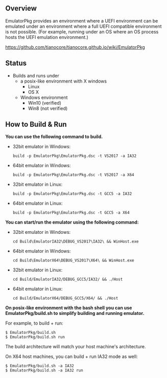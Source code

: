 ## Overview

EmulatorPkg provides an environment where a UEFI environment can be
emulated under an environment where a full UEFI compatible
environment is not possible.  (For example, running under an OS
where an OS process hosts the UEFI emulation environment.)

https://github.com/tianocore/tianocore.github.io/wiki/EmulatorPkg

## Status

* Builds and runs under
  *  a posix-like environment with X windows
      - Linux
      - OS X
  *  Windows environment
      - Win10 (verified)
      - Win8 (not verified)

## How to Build & Run
**You can use the following command to build.**
  * 32bit emulator in Windows:

    `build -p EmulatorPkg\EmulatorPkg.dsc -t VS2017 -a IA32`

  * 64bit emulator in Windows:

    `build -p EmulatorPkg\EmulatorPkg.dsc -t VS2017 -a X64`

  * 32bit emulator in Linux:

    `build -p EmulatorPkg\EmulatorPkg.dsc -t GCC5 -a IA32`

  * 64bit emulator in Linux:

    `build -p EmulatorPkg\EmulatorPkg.dsc -t GCC5 -a X64`

**You can start/run the emulator using the following command:**
  * 32bit emulator in Windows:

    `cd Build\EmulatorIA32\DEBUG_VS2017\IA32\ && WinHost.exe`

  * 64bit emulator in Windows:

    `cd Build\EmulatorX64\DEBUG_VS2017\X64\ && WinHost.exe`

  * 32bit emulator in Linux:

    `cd Build/EmulatorIA32/DEBUG_GCC5/IA32/ && ./Host`

  * 64bit emulator in Linux:

    `cd Build/EmulatorX64/DEBUG_GCC5/X64/ && ./Host`

**On posix-like environment with the bash shell you can use EmulatorPkg/build.sh to simplify building and running
emulator.**

For example, to build + run:

`$ EmulatorPkg/build.sh`  
`$ EmulatorPkg/build.sh run`

The build architecture will match your host machine's architecture.

On X64 host machines, you can build + run IA32 mode as well:

`$ EmulatorPkg/build.sh -a IA32`  
`$ EmulatorPkg/build.sh -a IA32 run`
